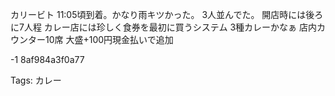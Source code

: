 カリービト
11:05頃到着。かなり雨キツかった。
3人並んでた。
開店時には後ろに7人程
カレー店には珍しく食券を最初に買うシステム
3種カレーかなぁ
店内カウンター10席
大盛+100円現金払いで追加


-1
8af984a3f0a77

Tags:
  カレー